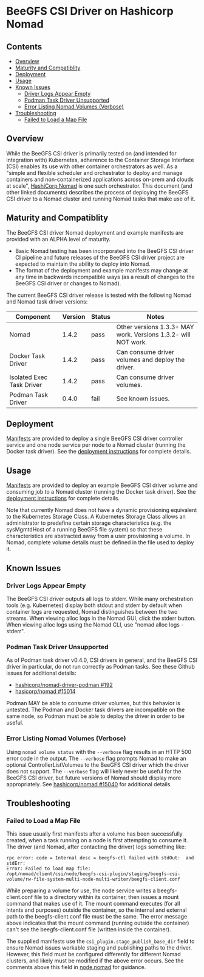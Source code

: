 # BeeGFS CSI Driver on Hashicorp Nomad <!-- omit in toc -->

## Contents <!-- omit in toc -->

- [Overview](#overview)
- [Maturity and Compatiblity](#maturity-and-compatiblity)
- [Deployment](#deployment)
- [Usage](#usage)
- [Known Issues](#known-issues)
  - [Driver Logs Appear Empty](#driver-logs-appear-empty)
  - [Podman Task Driver Unsupported](#podman-task-driver-unsupported)
  - [Error Listing Nomad Volumes (Verbose)](#error-listing-nomad-volumes-verbose)
- [Troubleshooting](#troubleshooting)
  - [Failed to Load a Map File](#failed-to-load-a-map-file)

<a name="overview"></a>
## Overview

While the BeeGFS CSI driver is primarily tested on (and intended for integration
with) Kubernetes, adherence to the Container Storage Interface (CSI) enables its
use with other container orchestrators as well. As a "simple and flexible
scheduler and orchestrator to deploy and manage containers and non-containerized
applications across on-prem and clouds at scale", [HashiCorp
Nomad](https://www.nomadproject.io/) is one such orchestrator. This document
(and other linked documents) describes the process of deploying the BeeGFS CSI
driver to a Nomad cluster and running Nomad tasks that make use of it.

<a name="maturity-compatibility"></a>
## Maturity and Compatiblity

The BeeGFS CSI driver Nomad deployment and example manifests are provided with 
an ALPHA level of maturity. 
* Basic Nomad testing has been incorporated into the BeeGFS CSI driver CI 
  pipeline and future releases of the BeeGFS CSI driver project are expected to 
  maintain the ability to deploy into Nomad.
* The format of the deployment and example manifests may change at any time in 
  backwards incompatible ways (as a result of changes to the BeeGFS CSI driver 
  or changes to Nomad).

The current BeeGFS CSI driver release is tested with the following Nomad and 
Nomad task driver versions:

| Component                 | Version | Status | Notes                                                          |
| ------------------------- | ------- | ------ | -------------------------------------------------------------- |
| Nomad                     | 1.4.2   | pass   | Other versions 1.3.3+ MAY work. Versions 1.3.2- will NOT work. |
| Docker Task Driver        | 1.4.2   | pass   | Can consume driver volumes and deploy the driver.              |
| Isolated Exec Task Driver | 1.4.2   | pass   | Can consume driver volumes.                                    |
| Podman Task Driver        | 0.4.0   | fail   | See known issues.                                              |

<a name="deployment"></a>
## Deployment

[Manifests](../deploy/nomad/) are provided to deploy a single BeeGFS CSI driver
controller service and one node service per node to a Nomad cluster (running the
Docker task driver). See the [deployment
instructions](../deploy/nomad/README.md) for complete details. 

<a name="usage"></a>
## Usage

[Manifests](../examples/nomad/) are provided to deploy an example BeeGFS CSI
driver volume and consuming job to a Nomad cluster (running the Docker task
driver). See the [deployment instructions](../examples/nomad/README.md) for
complete details.

Note that currently Nomad does not have a dynamic provisioning equivalent to the
Kubernetes Storage Class. A Kubernetes Storage Class allows an administrator to
predefine certain storage characteristics (e.g. the sysMgmtdHost of a running
BeeGFS file system) so that these characteristics are abstracted away from a
user provisioning a volume. In Nomad, complete volume details must be defined in
the file used to deploy it.

<a name="known issues"></a>
## Known Issues

<a name="empty-logs"></a>
### Driver Logs Appear Empty

The BeeGFS CSI driver outputs all logs to stderr. While many orchestration tools
(e.g. Kubernetes) display both stdout and stderr by default when container logs 
are requested, Nomad distinguishes between the two streams. When viewing alloc 
logs in the Nomad GUI, click the stderr button. When viewing alloc logs using 
the Nomad CLI, use "nomad alloc logs -stderr".

<a name="podman-task-driver"></a>
### Podman Task Driver Unsupported

As of Podman task driver v0.4.0, CSI drivers in general, and the BeeGFS CSI 
driver in particular, do not run correctly as Podman tasks. See these Github 
issues for additional details:
* [hashicorp/nomad-driver-podman #192](https://github.com/hashicorp/nomad-driver-podman/issues/192)
* [hasicorp/nomad #15014](https://github.com/hashicorp/nomad/issues/15014)

Podman MAY be able to consume driver volumes, but this behavior is untested. The
Podman and Docker task drivers are incompatible on the same node, so Podman 
must be able to deploy the driver in order to be useful.

<a name="list-verbose-error"></a>
### Error Listing Nomad Volumes (Verbose)

Using `nomad volume status` with the `--verbose` flag results in an HTTP 500 
error code in the output. The `--verbose` flag prompts Nomad to make an 
optional ControllerListVolumes to the BeeGFS CSI driver which the driver does 
not support. The `--verbose` flag will likely never be useful for the BeeGFS CSI
driver, but future versions of Nomad should display more appropriately. See 
[hashicorp/nomad #15040](https://github.com/hashicorp/nomad/issues/15040) for 
additional details.

<a name="troubleshooting"></a>
## Troubleshooting

<a name="map file fail"></a>
### Failed to Load a Map File

This issue usually first manifests after a volume has been successfully created, 
when a task running on a node is first attempting to consume it. The driver (and 
Nomad, after contacting the driver) logs something like:

```
rpc error: code = Internal desc = beegfs-ctl failed with stdOut:  and stdErr: 
Error: Failed to load map file: 
/opt/nomad/client/csi/node/beegfs-csi-plugin/staging/beegfs-csi-volume/rw-file-system-multi-node-multi-writer/beegfs-client.conf
```

While preparing a volume for use, the node service writes a beegfs-client.conf
file to a directory within its container, then issues a mount command that makes
use of it. The mount command executes (for all intents and purposes) outside the
container, so the internal and external path to the beegfs-client.conf file must
be the same. The error message above indicates that the mount command (running
outside the container) can't see the beegfs-client.conf file (written inside the
container).

The supplied manifests use the `csi_plugin.stage_publish_base_dir` field to
ensure Nomad issues workable staging and publishing paths to the driver.
However, this field must be configured differently for different Nomad clusters,
and likely must be modified if the above error occurs. See the comments above
this field in [node.nomad](../deploy/nomad/node.nomad) for guidance.

